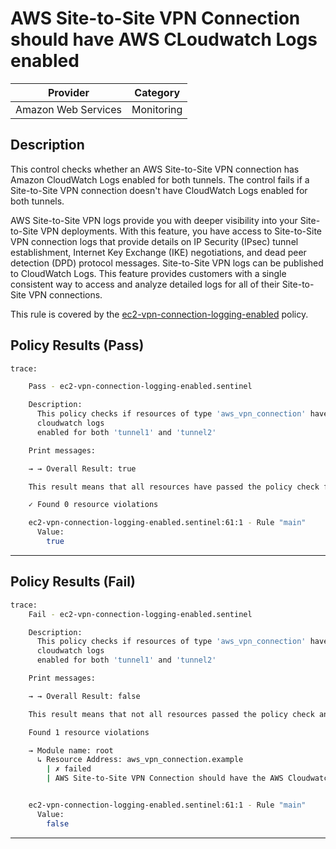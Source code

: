 # AWS Site-to-Site VPN Connection should have AWS CLoudwatch Logs enabled

| Provider            | Category   |
|---------------------|------------|
| Amazon Web Services | Monitoring |

## Description

This control checks whether an AWS Site-to-Site VPN connection has Amazon CloudWatch Logs enabled for both tunnels. The control fails if a Site-to-Site VPN connection doesn't have CloudWatch Logs enabled for both tunnels.

AWS Site-to-Site VPN logs provide you with deeper visibility into your Site-to-Site VPN deployments. With this feature, you have access to Site-to-Site VPN connection logs that provide details on IP Security (IPsec) tunnel establishment, Internet Key Exchange (IKE) negotiations, and dead peer detection (DPD) protocol messages. Site-to-Site VPN logs can be published to CloudWatch Logs. This feature provides customers with a single consistent way to access and analyze detailed logs for all of their Site-to-Site VPN connections.

This rule is covered by the [ec2-vpn-connection-logging-enabled](https://github.com/hashicorp/policy-library-FSBP-Policy-Set-for-AWS-Terraform/blob/main/policies/ec2/ec2-vpn-connection-logging-enabled.sentinel) policy.

## Policy Results (Pass)
```bash
trace:

    Pass - ec2-vpn-connection-logging-enabled.sentinel

    Description:
      This policy checks if resources of type 'aws_vpn_connection' have the
      cloudwatch logs
      enabled for both 'tunnel1' and 'tunnel2'

    Print messages:

    → → Overall Result: true

    This result means that all resources have passed the policy check for the policy ec2-vpn-connection-logging-enabled.

    ✓ Found 0 resource violations

    ec2-vpn-connection-logging-enabled.sentinel:61:1 - Rule "main"
      Value:
        true

```

---

## Policy Results (Fail)
```bash
trace:
    Fail - ec2-vpn-connection-logging-enabled.sentinel

    Description:
      This policy checks if resources of type 'aws_vpn_connection' have the
      cloudwatch logs
      enabled for both 'tunnel1' and 'tunnel2'

    Print messages:

    → → Overall Result: false

    This result means that not all resources passed the policy check and the protected behavior is not allowed for the policy ec2-vpn-connection-logging-enabled.

    Found 1 resource violations

    → Module name: root
      ↳ Resource Address: aws_vpn_connection.example
        | ✗ failed
        | AWS Site-to-Site VPN Connection should have the AWS Cloudwatch logs enabled for both ends. Refer to https://docs.aws.amazon.com/securityhub/latest/userguide/ec2-controls.html#ec2-171 for more details.


    ec2-vpn-connection-logging-enabled.sentinel:61:1 - Rule "main"
      Value:
        false

```
---